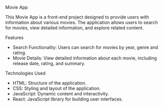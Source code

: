 Movie App

This Movie App is a front-end project designed to provide users with information about various movies. The application allows users to search for movies, view detailed information, and explore related content.

Features

- Search Functionality: Users can search for movies by year, genre and rating.
- Movie Details: View detailed information about each movie, including release date, rating, and summary.

Technologies Used

- HTML: Structure of the application.
- CSS: Styling and layout of the application.
- JavaScript: Dynamic content and interactivity.
- React: JavaScript library for building user interfaces.
